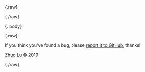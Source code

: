 {.raw}
<!doctype html>
<html>
    <head>
        <meta charset="utf-8">
        <title>{. page-title}</title>
        <link rel="stylesheet" type="text/css" href="{.link* assets/styles/style.css}">
        <link rel="stylesheet" type="text/css" href="{.link* assets/styles/atom-one-light.css}">
        <script type="text/x-mathjax-config">
            MathJax.Hub.Config({tex2jax: {inlineMath: [["$", "$"], ["\\(", "\\)"]]}});
        </script>
        <script type="text/javascript" async src="https://cdnjs.cloudflare.com/ajax/libs/mathjax/2.7.2/MathJax.js?config=TeX-MML-AM_CHTML"></script>
    </head>
    <body>
        <section>
            <div class="wrapper">
{./raw}

{. body}

{.raw}
            </div>
        </section>
        <footer>
            <div class="wrapper">
                <p>If you think you've found a bug, please <a href="https://github.com/sethlu/tutoring/issues">report it to GitHub</a>, thanks!</p>
                <p><a href="https://mintkit.net/">Zhuo Lu</a> &copy; 2019</p>
            </div>
        </footer>
    </body>
</html>
{./raw}
